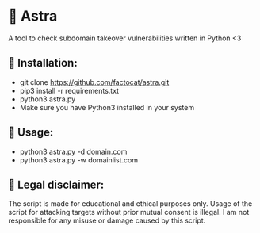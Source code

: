 # 🏹 Astra 
A tool to check subdomain takeover vulnerabilities written in Python <3


## 💠 Installation:

* git clone https://github.com/factocat/astra.git
* pip3 install -r requirements.txt
* python3 astra.py 
* Make sure you have Python3 installed in your system

## 📖 Usage:
* python3 astra.py -d domain.com
* python3 astra.py -w domainlist.com

## 🔖 Legal disclaimer:
The script is made for educational and ethical purposes only. Usage of the script for attacking targets without prior mutual consent is illegal. I am not responsible for any misuse or damage caused by this script.
